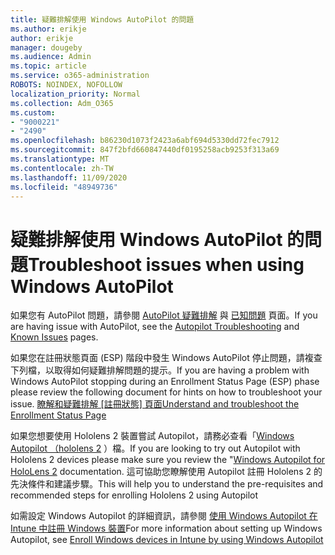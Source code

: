 ```yaml
---
title: 疑難排解使用 Windows AutoPilot 的問題
ms.author: erikje
author: erikje
manager: dougeby
ms.audience: Admin
ms.topic: article
ms.service: o365-administration
ROBOTS: NOINDEX, NOFOLLOW
localization_priority: Normal
ms.collection: Adm_O365
ms.custom:
- "9000221"
- "2490"
ms.openlocfilehash: b86230d1073f2423a6abf694d5330dd72fec7912
ms.sourcegitcommit: 847f2bfd660847440df0195258acb9253f313a69
ms.translationtype: MT
ms.contentlocale: zh-TW
ms.lasthandoff: 11/09/2020
ms.locfileid: "48949736"
---
```

# <a name="troubleshoot-issues-when-using-windows-autopilot"></a><span data-ttu-id="39f78-102">疑難排解使用 Windows AutoPilot 的問題</span><span class="sxs-lookup"><span data-stu-id="39f78-102">Troubleshoot issues when using Windows AutoPilot</span></span>

<span data-ttu-id="39f78-103">如果您有 AutoPilot 問題，請參閱 [AutoPilot 疑難排解](https://docs.microsoft.com/windows/deployment/windows-autopilot/troubleshooting) 與 [已知問題](https://docs.microsoft.com/windows/deployment/windows-autopilot/known-issues) 頁面。</span><span class="sxs-lookup"><span data-stu-id="39f78-103">If you are having issue with AutoPilot, see the [Autopilot Troubleshooting](https://docs.microsoft.com/windows/deployment/windows-autopilot/troubleshooting) and [Known Issues](https://docs.microsoft.com/windows/deployment/windows-autopilot/known-issues) pages.</span></span>

<span data-ttu-id="39f78-104">如果您在註冊狀態頁面 (ESP) 階段中發生 Windows AutoPilot 停止問題，請複查下列檔，以取得如何疑難排解問題的提示。</span><span class="sxs-lookup"><span data-stu-id="39f78-104">If you are having a problem with Windows AutoPilot stopping during an Enrollment Status Page (ESP) phase please review the following document for hints on how to troubleshoot your issue.</span></span> <span data-ttu-id="39f78-105">[瞭解和疑難排解 [註冊狀態] 頁面](https://docs.microsoft.com/troubleshoot/mem/intune/understand-troubleshoot-esp)</span><span class="sxs-lookup"><span data-stu-id="39f78-105">[Understand and troubleshoot the Enrollment Status Page](https://docs.microsoft.com/troubleshoot/mem/intune/understand-troubleshoot-esp)</span></span>

<span data-ttu-id="39f78-106">如果您想要使用 Hololens 2 裝置嘗試 Autopilot，請務必查看「[Windows Autopilot （hololens 2](https://docs.microsoft.com/hololens/hololens2-autopilot) ）檔。</span><span class="sxs-lookup"><span data-stu-id="39f78-106">If you are looking to try out Autopilot with Hololens 2 devices please make sure you review the "[Windows Autopilot for HoloLens 2](https://docs.microsoft.com/hololens/hololens2-autopilot) documentation.</span></span> <span data-ttu-id="39f78-107">這可協助您瞭解使用 Autopilot 註冊 Hololens 2 的先決條件和建議步驟。</span><span class="sxs-lookup"><span data-stu-id="39f78-107">This will help you to understand the pre-requisites and recommended steps for enrolling Hololens 2 using Autopilot</span></span>  

<span data-ttu-id="39f78-108">如需設定 Windows Autopilot 的詳細資訊，請參閱 [使用 Windows Autopilot 在 Intune 中註冊 Windows 裝置](https://docs.microsoft.com/intune/enrollment/enrollment-autopilot)</span><span class="sxs-lookup"><span data-stu-id="39f78-108">For more information about setting up Windows Autopilot, see [Enroll Windows devices in Intune by using Windows Autopilot](https://docs.microsoft.com/intune/enrollment/enrollment-autopilot)</span></span>